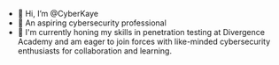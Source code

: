 - 👋 Hi, I’m @CyberKaye
- 👀 An aspiring cybersecurity professional
- 🌱 I'm currently honing my skills in penetration testing at Divergence Academy and am eager to join forces with like-minded cybersecurity enthusiasts for collaboration and learning.

<!---
CyberKaye/CyberKaye is a ✨ special ✨ repository because its `README.md` (this file) appears on your GitHub profile.
You can click the Preview link to take a look at your changes.
--->
